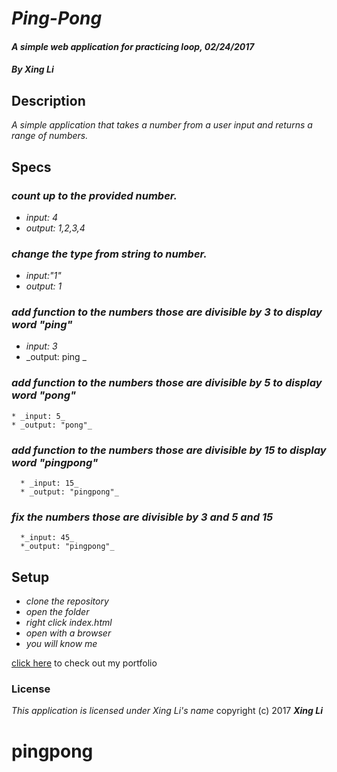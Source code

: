 # _**Ping-Pong**_

#### _A simple web application for practicing loop, 02/24/2017_

#### _By Xing Li_

## Description

_A simple application that takes a number from a user input and returns a range of numbers._

## Specs

### _count up to the provided number._
  * _input: 4_
  * _output: 1,2,3,4_  
### _change the type from string to number._
  * _input:"1"_
  * _output: 1_
### _add function to the numbers those are divisible by 3 to display word "ping"_
  * _input: 3_
  * _output: ping _
### _add function to the numbers those are divisible by 5 to display word "pong"_
    * _input: 5_
    * _output: "pong"_
### _add function to the numbers those are divisible by 15 to display word "pingpong"_
      * _input: 15_
      * _output: "pingpong"_
### _fix the numbers those are divisible by 3 and 5 and 15_
      *_input: 45_
      *_output: "pingpong"_

## Setup

* _clone the repository_
* _open the folder_
* _right click index.html_
* _open with a browser_
* _you will know me_

[click here](https://github.com/msuli1120/portfolio.git) to check out my portfolio

### License
*This application is licensed under Xing Li's name*
copyright (c) 2017 **_Xing Li_**
# pingpong
